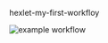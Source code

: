 hexlet-my-first-workfloy

![example workflow](https://github.com/YazykovaDaria/hexlet-my-first-workfloy/actions/workflows/hello-world.yml/badge.svg)
